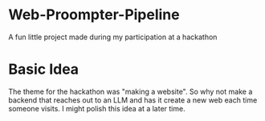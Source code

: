 # Web-Proompter-Pipeline
A fun little project made during my participation at a hackathon

# Basic Idea
The theme for the hackathon was "making a website". 
So why not make a backend that reaches out to an LLM and has it create a new web each time someone visits.
I might polish this idea at a later time.
